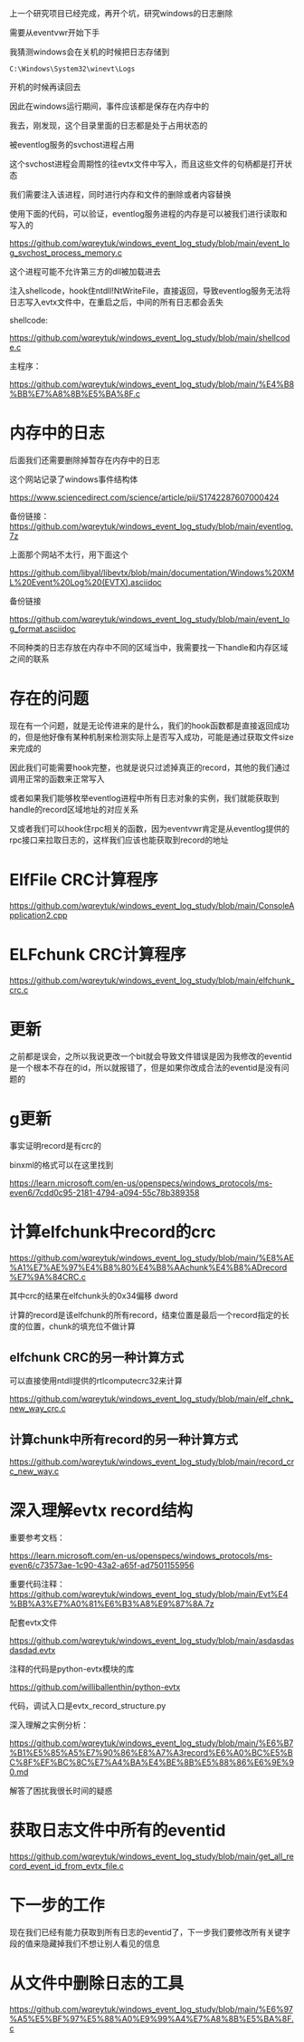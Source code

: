上一个研究项目已经完成，再开个坑，研究windows的日志删除


需要从eventvwr开始下手

我猜测windows会在关机的时候把日志存储到

```
C:\Windows\System32\winevt\Logs
```

开机的时候再读回去

因此在windows运行期间，事件应该都是保存在内存中的

我去，刚发现，这个目录里面的日志都是处于占用状态的

被eventlog服务的svchost进程占用

这个svchost进程会周期性的往evtx文件中写入，而且这些文件的句柄都是打开状态

我们需要注入该进程，同时进行内存和文件的删除或者内容替换


使用下面的代码，可以验证，eventlog服务进程的内存是可以被我们进行读取和写入的


https://github.com/wqreytuk/windows_event_log_study/blob/main/event_log_svchost_process_memory.c

这个进程可能不允许第三方的dll被加载进去

注入shellcode，hook住ntdll!NtWriteFile，直接返回，导致eventlog服务无法将日志写入evtx文件中，在重启之后，中间的所有日志都会丢失

shellcode:

https://github.com/wqreytuk/windows_event_log_study/blob/main/shellcode.c

主程序：

https://github.com/wqreytuk/windows_event_log_study/blob/main/%E4%B8%BB%E7%A8%8B%E5%BA%8F.c


# 内存中的日志

后面我们还需要删除掉暂存在内存中的日志




这个网站记录了windows事件结构体

https://www.sciencedirect.com/science/article/pii/S1742287607000424

备份链接：https://github.com/wqreytuk/windows_event_log_study/blob/main/eventlog.7z

上面那个网站不太行，用下面这个

https://github.com/libyal/libevtx/blob/main/documentation/Windows%20XML%20Event%20Log%20(EVTX).asciidoc

备份链接

https://github.com/wqreytuk/windows_event_log_study/blob/main/event_log_format.asciidoc

不同种类的日志存放在内存中不同的区域当中，我需要找一下handle和内存区域之间的联系

# 存在的问题

现在有一个问题，就是无论传进来的是什么，我们的hook函数都是直接返回成功的，但是他好像有某种机制来检测实际上是否写入成功，可能是通过获取文件size来完成的

因此我们可能需要hook完整，也就是说只过滤掉真正的record，其他的我们通过调用正常的函数来正常写入

或者如果我们能够枚举eventlog进程中所有日志对象的实例，我们就能获取到handle的record区域地址的对应关系

又或者我们可以hook住rpc相关的函数，因为eventvwr肯定是从eventlog提供的rpc接口来拉取日志的，这样我们应该也能获取到record的地址

# ElfFile CRC计算程序

https://github.com/wqreytuk/windows_event_log_study/blob/main/ConsoleApplication2.cpp

# ELFchunk CRC计算程序

https://github.com/wqreytuk/windows_event_log_study/blob/main/elfchunk_crc.c

# 更新

之前都是误会，之所以我说更改一个bit就会导致文件错误是因为我修改的eventid是一个根本不存在的id，所以就报错了，但是如果你改成合法的eventid是没有问题的


# g更新

事实证明record是有crc的

binxml的格式可以在这里找到

https://learn.microsoft.com/en-us/openspecs/windows_protocols/ms-even6/7cdd0c95-2181-4794-a094-55c78b389358

# 计算elfchunk中record的crc

https://github.com/wqreytuk/windows_event_log_study/blob/main/%E8%AE%A1%E7%AE%97%E4%B8%80%E4%B8%AAchunk%E4%B8%ADrecord%E7%9A%84CRC.c


其中crc的结果在elfchunk头的0x34偏移 dword

计算的record是该elfchunk的所有record，结束位置是最后一个record指定的长度的位置，chunk的填充位不做计算


## elfchunk CRC的另一种计算方式

可以直接使用ntdll提供的rtlcomputecrc32来计算

https://github.com/wqreytuk/windows_event_log_study/blob/main/elf_chnk_new_way_crc.c

## 计算chunk中所有record的另一种计算方式

https://github.com/wqreytuk/windows_event_log_study/blob/main/record_crc_new_way.c


# 深入理解evtx record结构

重要参考文档：

https://learn.microsoft.com/en-us/openspecs/windows_protocols/ms-even6/c73573ae-1c90-43a2-a65f-ad7501155956

重要代码注释：
https://github.com/wqreytuk/windows_event_log_study/blob/main/Evt%E4%BB%A3%E7%A0%81%E6%B3%A8%E9%87%8A.7z

配套evtx文件

https://github.com/wqreytuk/windows_event_log_study/blob/main/asdasdasdasdad.evtx

注释的代码是python-evtx模块的库

https://github.com/williballenthin/python-evtx

代码，调试入口是evtx_record_structure.py


深入理解之实例分析：

https://github.com/wqreytuk/windows_event_log_study/blob/main/%E6%B7%B1%E5%85%A5%E7%90%86%E8%A7%A3record%E6%A0%BC%E5%BC%8F%EF%BC%8C%E7%A4%BA%E4%BE%8B%E5%88%86%E6%9E%90.md

解答了困扰我很长时间的疑惑


# 获取日志文件中所有的eventid

https://github.com/wqreytuk/windows_event_log_study/blob/main/get_all_record_event_id_from_evtx_file.c

# 下一步的工作

现在我们已经有能力获取到所有日志的eventid了，下一步我们要修改所有关键字段的值来隐藏掉我们不想让别人看见的信息

# 从文件中删除日志的工具

https://github.com/wqreytuk/windows_event_log_study/blob/main/%E6%97%A5%E5%BF%97%E5%88%A0%E9%99%A4%E7%A8%8B%E5%BA%8F.c
